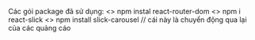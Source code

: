 Các gói package đã sử dụng:
<> npm instal react-router-dom
<> npm i react-slick
<> npm install slick-carousel // cái này là chuyển động qua lại của các quảng cáo
